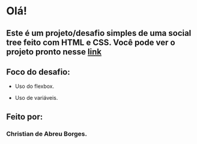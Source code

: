 # Olá!

## Este é um projeto/desafio simples de uma social tree feito com HTML e CSS. Você pode ver o projeto pronto nesse [link](https://social-tree-qy6vzr9ea-boorgees.vercel.app/)

## Foco do desafio:

* Uso do flexbox.

* Uso de variáveis.

## Feito por:

### Christian de Abreu Borges.






